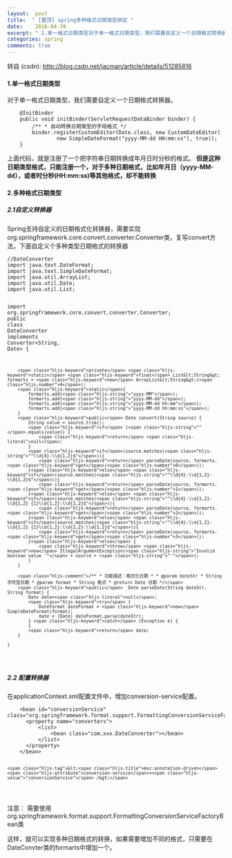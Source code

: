 ```yaml
---
layout:  post
title:  " [置顶] spring多种格式日期类型绑定 "
date:    2016-04-30
excerpt: " 1.单一格式日期类型对于单一格式日期类型，我们需要自定义一个日期格式转换器。@InitBinderpublicvoidinitBinder(ServletRequestDataBinderbinder){/***自动转换日期类型的字段格式*/binder.registerCustomEditor(Date.class,new... "
categories: spring 
comments: true
---
```

转自 (csdn): http://blog.csdn.net/jacman/article/details/51285816
<div class="markdown_views">
 <h4 id="1单一格式日期类型">1.单一格式日期类型</h4> 
 <p>对于单一格式日期类型，我们需要自定义一个日期格式转换器。</p> 
 <pre class="prettyprint"><code class=" hljs java">    <span class="hljs-annotation">@InitBinder</span>
    <span class="hljs-keyword">public</span> <span class="hljs-keyword">void</span> <span class="hljs-title">initBinder</span>(ServletRequestDataBinder binder) {
        <span class="hljs-javadoc">/** * 自动转换日期类型的字段格式 */</span>
        binder.registerCustomEditor(Date.class, <span class="hljs-keyword">new</span> CustomDateEditor(
                <span class="hljs-keyword">new</span> SimpleDateFormat(<span class="hljs-string">"yyyy-MM-dd HH:mm:ss"</span>), <span class="hljs-keyword">true</span>));
    }
</code></pre> 
 <p>上面代码，就是注册了一个把字符串日期转换成年月日时分秒的格式。  <strong>但是这种日期类型格式，只能注册一个，对于多种日期格式，比如年月日（yyyy-MM-dd），或者时分秒(HH:mm:ss)等其他格式，却不能转换</strong></p> 
 <h4 id="2多种格式日期类型">2.多种格式日期类型</h4> 
 <h5 id="21自定义转换器">2.1自定义转换器</h5> 
 <p>Spring支持自定义的日期格式化转换器，需要实现org.springframework.core.convert.converter.Converter类，复写convert方法，下面自定义个多种类型日期格式的转换器 </p> 
 <pre class="prettyprint"><code class=" hljs actionscript"><span class="hljs-comment">//DateConverter</span>
<span class="hljs-preprocessor"><span class="hljs-keyword">import</span> java.text.DateFormat;</span>
<span class="hljs-preprocessor"><span class="hljs-keyword">import</span> java.text.SimpleDateFormat;</span>
<span class="hljs-preprocessor"><span class="hljs-keyword">import</span> java.util.ArrayList;</span>
<span class="hljs-preprocessor"><span class="hljs-keyword">import</span> java.util.Date;</span>
<span class="hljs-preprocessor"><span class="hljs-keyword">import</span> java.util.List;</span>

<span class="hljs-preprocessor"><span class="hljs-keyword">import</span> org.springframework.core.convert.converter.Converter;</span>
<span class="hljs-keyword">public</span> <span class="hljs-class"><span class="hljs-keyword">class</span> <span class="hljs-title">DateConverter</span> <span class="hljs-keyword">implements</span> <span class="hljs-title">Converter</span>&lt;<span class="hljs-title">String</span>, <span class="hljs-title">Date</span>&gt; {</span>

        <span class="hljs-keyword">private</span> <span class="hljs-keyword">static</span> <span class="hljs-keyword">final</span> List&lt;String&gt; formarts = <span class="hljs-keyword">new</span> ArrayList&lt;String&gt;(<span class="hljs-number">4</span>);
        <span class="hljs-keyword">static</span>{
            formarts.add(<span class="hljs-string">"yyyy-MM"</span>);
            formarts.add(<span class="hljs-string">"yyyy-MM-dd"</span>);
            formarts.add(<span class="hljs-string">"yyyy-MM-dd hh:mm"</span>);
            formarts.add(<span class="hljs-string">"yyyy-MM-dd hh:mm:ss"</span>);
        }
        <span class="hljs-keyword">public</span> Date convert(String source) {
            String value = source.trim();
            <span class="hljs-keyword">if</span> (<span class="hljs-string">""</span>.equals(value)) {
                <span class="hljs-keyword">return</span> <span class="hljs-literal">null</span>;
            }
            <span class="hljs-keyword">if</span>(source.matches(<span class="hljs-string">"^\\d{4}-\\d{1,2}$"</span>)){ 
                <span class="hljs-keyword">return</span> parseDate(source, formarts.<span class="hljs-keyword">get</span>(<span class="hljs-number">0</span>));
            }<span class="hljs-keyword">else</span> <span class="hljs-keyword">if</span>(source.matches(<span class="hljs-string">"^\\d{4}-\\d{1,2}-\\d{1,2}$"</span>)){
                <span class="hljs-keyword">return</span> parseDate(source, formarts.<span class="hljs-keyword">get</span>(<span class="hljs-number">1</span>));
            }<span class="hljs-keyword">else</span> <span class="hljs-keyword">if</span>(source.matches(<span class="hljs-string">"^\\d{4}-\\d{1,2}-\\d{1,2} {1}\\d{1,2}:\\d{1,2}$"</span>)){
                <span class="hljs-keyword">return</span> parseDate(source, formarts.<span class="hljs-keyword">get</span>(<span class="hljs-number">2</span>));
            }<span class="hljs-keyword">else</span> <span class="hljs-keyword">if</span>(source.matches(<span class="hljs-string">"^\\d{4}-\\d{1,2}-\\d{1,2} {1}\\d{1,2}:\\d{1,2}:\\d{1,2}$"</span>)){
                <span class="hljs-keyword">return</span> parseDate(source, formarts.<span class="hljs-keyword">get</span>(<span class="hljs-number">3</span>));
            }<span class="hljs-keyword">else</span> {
                <span class="hljs-keyword">throw</span> <span class="hljs-keyword">new</span> IllegalArgumentException(<span class="hljs-string">"Invalid boolean value '"</span> + source + <span class="hljs-string">"'"</span>);
            }
        }

        <span class="hljs-comment">/** * 功能描述：格式化日期 * * @param dateStr * String 字符型日期 * @param format * String 格式 * @return Date 日期 */</span>
        <span class="hljs-keyword">public</span>  Date parseDate(String dateStr, String format) {
            Date date=<span class="hljs-literal">null</span>;
            <span class="hljs-keyword">try</span> {
                DateFormat dateFormat = <span class="hljs-keyword">new</span> SimpleDateFormat(format);
                date = (Date) dateFormat.parse(dateStr);
            } <span class="hljs-keyword">catch</span> (Exception e) {
            }
            <span class="hljs-keyword">return</span> date;
        }

    }
</code></pre> 
 <h5 id="22-配置转换器">2.2 配置转换器</h5> 
 <p>在applicationContext.xml配置文件中，增加conversion-service配置。</p> 
 <pre class="prettyprint"><code class=" hljs xml">    <span class="hljs-tag">&lt;<span class="hljs-title">bean</span> <span class="hljs-attribute">id</span>=<span class="hljs-value">"conversionService"</span> <span class="hljs-attribute">class</span>=<span class="hljs-value">"org.springframework.format.support.FormattingConversionServiceFactoryBean"</span>&gt;</span> 
      <span class="hljs-tag">&lt;<span class="hljs-title">property</span> <span class="hljs-attribute">name</span>=<span class="hljs-value">"converters"</span>&gt;</span>
          <span class="hljs-tag">&lt;<span class="hljs-title">list</span>&gt;</span>
              <span class="hljs-tag">&lt;<span class="hljs-title">bean</span> <span class="hljs-attribute">class</span>=<span class="hljs-value">"com.xxx.DateConverter"</span>&gt;</span><span class="hljs-tag">&lt;/<span class="hljs-title">bean</span>&gt;</span>
          <span class="hljs-tag">&lt;/<span class="hljs-title">list</span>&gt;</span>
      <span class="hljs-tag">&lt;/<span class="hljs-title">property</span>&gt;</span>
    <span class="hljs-tag">&lt;/<span class="hljs-title">bean</span>&gt;</span>

    <span class="hljs-tag">&lt;<span class="hljs-title">mvc:annotation-driven</span> <span class="hljs-attribute">conversion-service</span>=<span class="hljs-value">"conversionService"</span> /&gt;</span>
</code></pre> 
 <p>注意：  需要使用org.springframework.format.support.FormattingConversionServiceFactoryBean类</p> 
 <p>这样，就可以实现多种日期格式的转换，如果需要增加不同的格式，只需要在DateConvter类的formarts中增加一个。</p>
</div>
